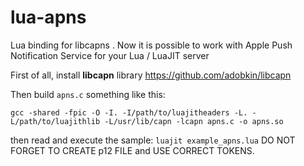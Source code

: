 # lua-apns
Lua binding for libcapns . Now it is possible to work with Apple Push Notification Service for your Lua / LuaJIT server

First of all, install **libcapn** library https://github.com/adobkin/libcapn

Then build `apns.c` something like this:

`gcc -shared -fpic -O -I. -I/path/to/luajitheaders -L. -L/path/to/luajithlib -L/usr/lib/capn -lcapn apns.c -o apns.so `

then read and execute the sample: `luajit example_apns.lua`
DO NOT FORGET TO CREATE p12 FILE and USE CORRECT TOKENS.
